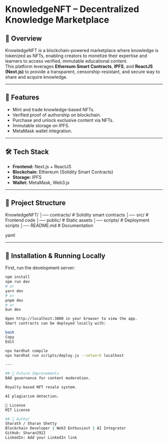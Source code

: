 # KnowledgeNFT – Decentralized Knowledge Marketplace

## 📌 Overview
KnowledgeNFT is a blockchain-powered marketplace where knowledge is tokenized as NFTs, enabling creators to monetize their expertise and learners to access verified, immutable educational content.  
This platform leverages **Ethereum Smart Contracts**, **IPFS**, and **ReactJS (Next.js)** to provide a transparent, censorship-resistant, and secure way to share and acquire knowledge.

---

## 🚀 Features
- Mint and trade knowledge-based NFTs.
- Verified proof of authorship on blockchain.
- Purchase and unlock exclusive content via NFTs.
- Immutable storage on IPFS.
- MetaMask wallet integration.

---

## 🛠 Tech Stack
- **Frontend:** Next.js + ReactJS
- **Blockchain:** Ethereum (Solidity Smart Contracts)
- **Storage:** IPFS
- **Wallet:** MetaMask, Web3.js

---

## 📂 Project Structure
KnowledgeNFT/
│── contracts/ # Solidity smart contracts
│── src/ # Frontend code
│── public/ # Static assets
│── scripts/ # Deployment scripts
│── README.md # Documentation

yaml

---

## 🔧 Installation & Running Locally
First, run the development server:

```bash
npm install
npm run dev
# or
yarn dev
# or
pnpm dev
# or
bun dev

Open http://localhost:3000 in your browser to view the app.
Smart contracts can be deployed locally with:

bash
Copy
Edit

npx hardhat compile
npx hardhat run scripts/deploy.js --network localhost

---

## 🧠 Future Improvements
DAO governance for content moderation.

Royalty-based NFT resale system.

AI plagiarism detection.

📄 License
MIT License

## 👤 Author
Sharath / Sharan Shetty
Blockchain Developer | Web3 Enthusiast | AI Integrator
GitHub: Sharan2922
LinkedIn: Add your LinkedIn link